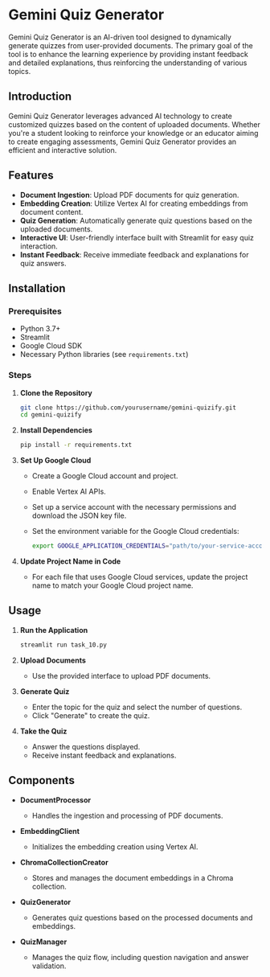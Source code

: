 # Gemini Quiz Generator

Gemini Quiz Generator is an AI-driven tool designed to dynamically generate quizzes from user-provided documents. The primary goal of the tool is to enhance the learning experience by providing instant feedback and detailed explanations, thus reinforcing the understanding of various topics.

## Introduction

Gemini Quiz Generator leverages advanced AI technology to create customized quizzes based on the content of uploaded documents. Whether you're a student looking to reinforce your knowledge or an educator aiming to create engaging assessments, Gemini Quiz Generator provides an efficient and interactive solution.

## Features

- **Document Ingestion**: Upload PDF documents for quiz generation.
- **Embedding Creation**: Utilize Vertex AI for creating embeddings from document content.
- **Quiz Generation**: Automatically generate quiz questions based on the uploaded documents.
- **Interactive UI**: User-friendly interface built with Streamlit for easy quiz interaction.
- **Instant Feedback**: Receive immediate feedback and explanations for quiz answers.

## Installation

### Prerequisites

- Python 3.7+
- Streamlit
- Google Cloud SDK
- Necessary Python libraries (see `requirements.txt`)

### Steps

1. **Clone the Repository**

    ```bash
    git clone https://github.com/yourusername/gemini-quizify.git
    cd gemini-quizify
    ```

2. **Install Dependencies**

    ```bash
    pip install -r requirements.txt
    ```

3. **Set Up Google Cloud**
    - Create a Google Cloud account and project.
    - Enable Vertex AI APIs.
    - Set up a service account with the necessary permissions and download the JSON key file.
    - Set the environment variable for the Google Cloud credentials:

        ```bash
        export GOOGLE_APPLICATION_CREDENTIALS="path/to/your-service-account-file.json"
        ```
4. **Update Project Name in Code**
    - For each file that uses Google Cloud services, update the project name to match your Google Cloud project name.

## Usage

1. **Run the Application**

    ```bash
    streamlit run task_10.py
    ```

2. **Upload Documents**
    - Use the provided interface to upload PDF documents.

3. **Generate Quiz**
    - Enter the topic for the quiz and select the number of questions.
    - Click "Generate" to create the quiz.

4. **Take the Quiz**
    - Answer the questions displayed.
    - Receive instant feedback and explanations.

## Components

- **DocumentProcessor**
  - Handles the ingestion and processing of PDF documents.

- **EmbeddingClient**
  - Initializes the embedding creation using Vertex AI.

- **ChromaCollectionCreator**
  - Stores and manages the document embeddings in a Chroma collection.

- **QuizGenerator**
  - Generates quiz questions based on the processed documents and embeddings.

- **QuizManager**
  - Manages the quiz flow, including question navigation and answer validation.
